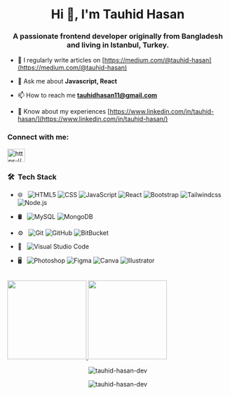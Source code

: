 <h1 align="center">Hi 👋, I'm Tauhid Hasan</h1>
<h3 align="center">A passionate frontend developer originally from Bangladesh and living in Istanbul, Turkey.</h3>


- 📝 I regularly write articles on [https://medium.com/@tauhid-hasan](https://medium.com/@tauhid-hasan)

- 💬 Ask me about **Javascript, React**

- 📫 How to reach me **tauhidhasan11@gmail.com**

- 📄 Know about my experiences [https://www.linkedin.com/in/tauhid-hasan/](https://www.linkedin.com/in/tauhid-hasan/)

<h3 align="left">Connect with me:</h3>
<p align="left">
<a href="https://www.linkedin.com/in/tauhid-hasan/" target="blank"><img align="center" src="https://raw.githubusercontent.com/rahuldkjain/github-profile-readme-generator/master/src/images/icons/Social/linked-in-alt.svg" alt="https://www.linkedin.com/in/tauhid-hasan/" height="30" width="40" /></a>
</p>

<h3> 🛠 &nbsp;Tech Stack</h3>

- 🌐 &nbsp;
  ![HTML5](https://img.shields.io/badge/-HTML5-333333?style=flat&logo=HTML5)
  ![CSS](https://img.shields.io/badge/-CSS-333333?style=flat&logo=CSS3&logoColor=1572B6)
  ![JavaScript](https://img.shields.io/badge/-JavaScript-333333?style=flat&logo=javascript)
  ![React](https://img.shields.io/badge/-React-333333?style=flat&logo=react)
  ![Bootstrap](https://img.shields.io/badge/-Bootstrap-333333?style=flat&logo=bootstrap&logoColor=563D7C)
  ![Tailwindcss](https://img.shields.io/badge/-Tailwindcss-333333?style=flat&logo=tailwindcss&logoColor=563D7C)
  ![Node.js](https://img.shields.io/badge/-Node.js-333333?style=flat&logo=node.js)
  
- 🛢 &nbsp;
  ![MySQL](https://img.shields.io/badge/-MySQL-333333?style=flat&logo=mysql)
  ![MongoDB](https://img.shields.io/badge/-MongoDB-333333?style=flat&logo=mongodb)
- ⚙️ &nbsp;
  ![Git](https://img.shields.io/badge/-Git-333333?style=flat&logo=git)
  ![GitHub](https://img.shields.io/badge/-GitHub-333333?style=flat&logo=github)
  ![BitBucket](https://img.shields.io/badge/-BitBucket-333333?style=flat&logo=bitbucket)
- 🔧 &nbsp;
  ![Visual Studio Code](https://img.shields.io/badge/-Visual%20Studio%20Code-333333?style=flat&logo=visual-studio-code&logoColor=007ACC)
- 🖥 &nbsp;
  ![Photoshop](https://img.shields.io/badge/-Photoshop-333333?style=flat&logo=adobe-photoshop)
  ![Figma](https://img.shields.io/badge/-Figma-333333?style=flat&logo=figma)
  ![Canva](https://img.shields.io/badge/-Canva-333333?style=flat&logo=canva)
  ![Illustrator](https://img.shields.io/badge/-Illustrator-333333?style=flat&logo=adobe-illustrator)

<br/>

<a href="https://github.com/tauhid-hasan-dev">
  <img height="180em" src="https://github-readme-stats.vercel.app/api?username=tauhid-hasan-dev&theme=radical&show_icons=true" />
  <img height="180em" src="https://github-readme-stats.vercel.app/api/top-langs/?username=tauhid-hasan-dev&theme=dark&layout=compact" />
</a>
  <p align="center"> <img src="https://github-readme-stats.vercel.app/api?username=tauhid-hasan-dev&show_icons=true&theme=gotham" alt="tauhid-hasan-dev" />
  <p align="center"> <img src="https://github-readme-stats.vercel.app/api?username=tauhid-hasan-dev&show_icons=true&theme=gotham" alt="tauhid-hasan-dev" />

<br/>



